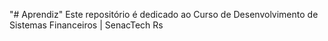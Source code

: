 "# Aprendiz" 
Este repositório é dedicado ao Curso de Desenvolvimento de Sistemas Financeiros | SenacTech Rs
